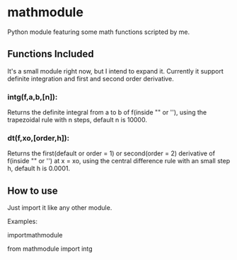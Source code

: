 # mathmodule
Python module featuring some math functions scripted by me.

<h2>Functions Included</h2>

It's a small module right now, but I intend to expand it. Currently it support definite integration and first and second order derivative.

<h3>intg(f,a,b,[n]):</h3>
Returns the definite integral from a to b of f(inside "" or ''), using the trapezoidal rule with n steps, default n is 10000.

<h3>dt(f,xo,[order,h]):</h3>
Returns the first(default or order = 1) or second(order = 2) derivative of f(inside "" or '') at x = xo, using the central difference rule with an small step h, default h is 0.0001.

<h2>How to use</h2>

Just import it like any other module.
<p>Examples:</p>
<p>importmathmodule</p>
<p>from mathmodule import intg</p>

